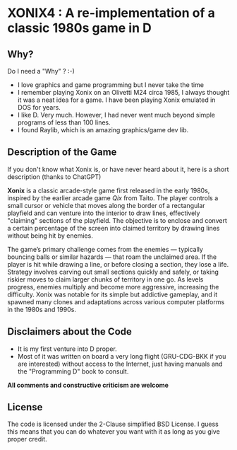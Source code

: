 # XONIX4 : A re-implementation of a classic 1980s game in D

## Why?

Do I need a "Why" ? :-)

- I love graphics and game programming but I never take the time
- I remember playing Xonix on an Olivetti M24 circa 1985, I always thought it was a neat idea for a game. I have been playing Xonix emulated in DOS for years.
- I like D. Very much. However, I had never went much beyond simple programs of less than 100 lines.
- I found Raylib, which is an amazing graphics/game dev lib.

## Description of the Game

If you don't know what Xonix is, or have never heard about it, here is a short description (thanks to ChatGPT)

**Xonix** is a classic arcade-style game first released in the early 1980s, inspired by the earlier arcade game *Qix* from Taito. The player controls a small cursor or vehicle that moves along the border of a rectangular playfield and can venture into the interior to draw lines, effectively "claiming" sections of the playfield. The objective is to enclose and convert a certain percentage of the screen into claimed territory by drawing lines without being hit by enemies.

The game’s primary challenge comes from the enemies — typically bouncing balls or similar hazards — that roam the unclaimed area. If the player is hit while drawing a line, or before closing a section, they lose a life. Strategy involves carving out small sections quickly and safely, or taking riskier moves to claim larger chunks of territory in one go. As levels progress, enemies multiply and become more aggressive, increasing the difficulty. Xonix was notable for its simple but addictive gameplay, and it spawned many clones and adaptations across various computer platforms in the 1980s and 1990s.

## Disclaimers about the Code

- It is my first venture into D proper.
- Most of it was written on board a very long flight (GRU-CDG-BKK if you are interested) without access to the Internet, just having manuals and the "Programming D" book to consult.

**All comments and constructive criticism are welcome**

## License

The code is licensed under the 2-Clause simplified BSD License. I guess this means that you can do whatever you want with it as long as you give proper credit.
